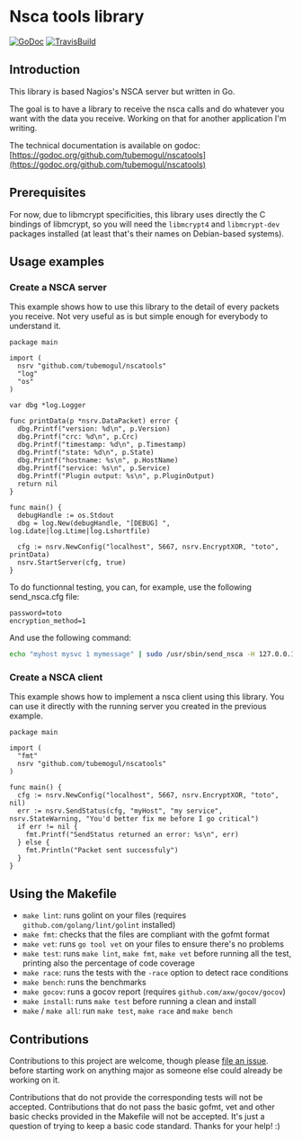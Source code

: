 # Nsca tools library

[![GoDoc](https://godoc.org/github.com/tubemogul/nscatools?status.svg)](http://godoc.org/github.com/tubemogul/nscatools)
[![TravisBuild](https://travis-ci.org/tubemogul/nscatools.svg?branch=master)](https://travis-ci.org/tubemogul/nscatools)

## Introduction

This library is based Nagios's NSCA server but written in Go.

The goal is to have a library to receive the nsca calls and do whatever you want
with the data you receive. Working on that for another application I'm writing.

The technical documentation is available on godoc:
[https://godoc.org/github.com/tubemogul/nscatools](https://godoc.org/github.com/tubemogul/nscatools)

## Prerequisites

For now, due to libmcrypt specificities, this library uses directly the C
bindings of libmcrypt, so you will need the `libmcrypt4` and `libmcrypt-dev`
packages installed (at least that's their names on Debian-based systems).

## Usage examples

### Create a NSCA server

This example shows how to use this library to the detail of every packets you
receive. Not very useful as is but simple enough for everybody to understand it.

```golang
package main

import (
  nsrv "github.com/tubemogul/nscatools"
  "log"
  "os"
)

var dbg *log.Logger

func printData(p *nsrv.DataPacket) error {
  dbg.Printf("version: %d\n", p.Version)
  dbg.Printf("crc: %d\n", p.Crc)
  dbg.Printf("timestamp: %d\n", p.Timestamp)
  dbg.Printf("state: %d\n", p.State)
  dbg.Printf("hostname: %s\n", p.HostName)
  dbg.Printf("service: %s\n", p.Service)
  dbg.Printf("Plugin output: %s\n", p.PluginOutput)
  return nil
}

func main() {
  debugHandle := os.Stdout
  dbg = log.New(debugHandle, "[DEBUG] ", log.Ldate|log.Ltime|log.Lshortfile)

  cfg := nsrv.NewConfig("localhost", 5667, nsrv.EncryptXOR, "toto", printData)
  nsrv.StartServer(cfg, true)
}
```

To do functionnal testing, you can, for example, use the following send_nsca.cfg
file:
```
password=toto
encryption_method=1
```

And use the following command:
```sh
echo "myhost mysvc 1 mymessage" | sudo /usr/sbin/send_nsca -H 127.0.0.1 -p 5667 -d ' ' -c send_nsca.cfg
```

### Create a NSCA client

This example shows how to implement a nsca client using this library. You can
use it directly with the running server you created in the previous example.

```golang
package main

import (
  "fmt"
  nsrv "github.com/tubemogul/nscatools"
)

func main() {
  cfg := nsrv.NewConfig("localhost", 5667, nsrv.EncryptXOR, "toto", nil)
  err := nsrv.SendStatus(cfg, "myHost", "my service", nsrv.StateWarning, "You'd better fix me before I go critical")
  if err != nil {
    fmt.Printf("SendStatus returned an error: %s\n", err)
  } else {
    fmt.Println("Packet sent successfuly")
  }
}
```

## Using the Makefile

 * `make lint`: runs golint on your files (requires `github.com/golang/lint/golint` installed)
 * `make fmt`: checks that the files are compliant with the gofmt format
 * `make vet`: runs `go tool vet` on your files to ensure there's no problems
 * `make test`: runs `make lint`, `make fmt`, `make vet` before running all the
   test, printing also the percentage of code coverage
 * `make race`: runs the tests with the `-race` option to detect race conditions
 * `make bench`: runs the benchmarks
 * `make gocov`: runs a gocov report (requires `github.com/axw/gocov/gocov`)
 * `make install`: runs `make test` before running a clean and install
 * `make` / `make all`: run `make test`, `make race` and `make bench`

## Contributions

Contributions to this project are welcome, though please
[file an issue](https://github.com/tubemogul/nscatools/issues/new).
before starting work on anything major as someone else could already be working
on it.

Contributions that do not provide the corresponding tests will not be accepted.
Contributions that do not pass the basic gofmt, vet and other basic checks
provided in the Makefile will not be accepted. It's just a question of trying to
keep a basic code standard. Thanks for your help! :)

